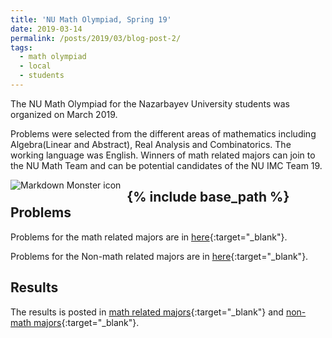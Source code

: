 ```yaml
---
title: 'NU Math Olympiad, Spring 19'
date: 2019-03-14
permalink: /posts/2019/03/blog-post-2/
tags:
  - math olympiad
  - local
  - students
---
```


The NU Math Olympiad for the Nazarbayev University students was organized on March 2019.

Problems were selected from the different areas of mathematics including Algebra(Linear and Abstract), Real Analysis and Combinatorics. The working language was English. 
Winners of math related majors can join to the NU Math Team and can be potential candidates of the NU IMC Team 19.
 
<img src="/files/posts/NU_Math_Olympiad/Medals.jpg"
     alt="Markdown Monster icon"
     style="float: left; margin-right: 10px;" />
	 
{% include base_path %}
Problems
-------

Problems for the math related majors are in [here](/files/posts/NU_Math_Olympiad/NU_olympiad_Spring19.pdf){:target="_blank"}.

Problems for the Non-math related majors are in [here](/files/posts/NU_Math_Olympiad/Non_math_olympiad_NU_Spring19.pdf){:target="_blank"}.

Results
------
The results is posted in [math related majors](/files/posts/NU_Math_Olympiad/Results_Math.pdf){:target="_blank"} and [non-math majors](/files/posts/NU_Math_Olympiad/Results_Non_math.pdf){:target="_blank"}.

